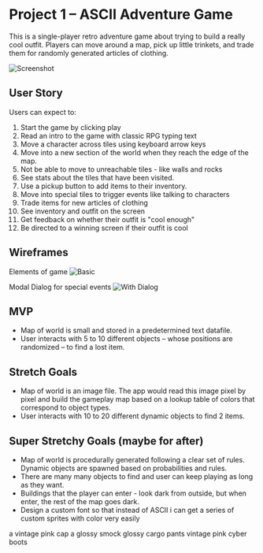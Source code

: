 # Project 1 – ASCII Adventure Game

This is a single-player retro adventure game about trying to build a really cool outfit. Players can move around a map, pick up little trinkets, and trade them for randomly generated articles of clothing.

![Screenshot](images/screenshot.png)

## User Story

Users can expect to:
1. Start the game by clicking play
1. Read an intro to the game with classic RPG typing text
1. Move a character across tiles using keyboard arrow keys
1. Move into a new section of the world when they reach the edge of the map.
1. Not be able to move to unreachable tiles - like walls and rocks
1. See stats about the tiles that have been visited.
1. Use a pickup button to add items to their inventory.
1. Move into special tiles to trigger events like talking to characters
1. Trade items for new articles of clothing
1. See inventory and outfit on the screen
1. Get feedback on whether their outfit is "cool enough"
1. Be directed to a winning screen if their outfit is cool


## Wireframes

Elements of game
![Basic](images/wf1.png)

Modal Dialog for special events
![With Dialog](images/wf2.png)


## MVP

-  Map of world is small and stored in a predetermined text datafile.
-  User interacts with 5 to 10 different objects – whose positions are randomized – to find a lost item.

## Stretch Goals

-  Map of world is an image file. The app would read this image pixel by pixel and build the gameplay map based on a lookup table of colors that correspond to object types.
-  User interacts with 10 to 20 different dynamic objects to find 2 items.

## Super Stretchy Goals (maybe for after)

-  Map of world is procedurally generated following a clear set of rules. Dynamic objects are spawned based on probabilities and rules.
-  There are many many objects to find and user can keep playing as long as they want.
-  Buildings that the player can enter - look dark from outside, but when enter, the rest of the map goes dark.
-  Design a custom font so that instead of ASCII i can get a series of custom sprites with color very easily


a vintage pink cap
a glossy smock
glossy cargo pants
vintage pink cyber boots
